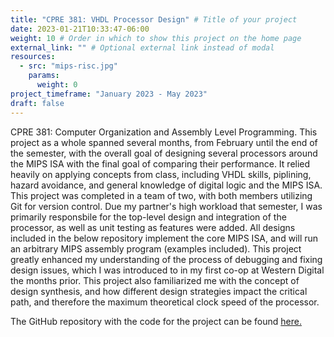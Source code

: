 ```yaml
---
title: "CPRE 381: VHDL Processor Design" # Title of your project
date: 2023-01-21T10:33:47-06:00
weight: 10 # Order in which to show this project on the home page
external_link: "" # Optional external link instead of modal
resources:
  - src: "mips-risc.jpg"
    params:
      weight: 0
project_timeframe: "January 2023 - May 2023"
draft: false
---
```


CPRE 381: Computer Organization and Assembly Level Programming. This project as a whole spanned several months, from February until the end of the semester, with the overall goal of designing several processors around the MIPS ISA with the final goal of comparing their performance. It relied heavily on applying concepts from class, including VHDL skills, piplining, hazard avoidance, and general knowledge of digital logic and the MIPS ISA. This project was completed in a team of two, with both members utilizing Git for version control. Due my partner's high workload that semester, I was primarily responsbile for the top-level design and integration of the processor, as well as unit testing as features were added. All designs included in the below repository implement the core MIPS ISA, and will run an arbitrary MIPS assembly program (examples included). This project greatly enhanced my understanding of the process of debugging and fixing design issues, which I was introduced to in my first co-op at Western Digital the months prior. This project also familiarized me with the concept of design synthesis, and how different design strategies impact the critical path, and therefore the maximum theoretical clock speed of the processor.

The GitHub repository with the code for the project can be found <a href="https://github.com/2Manchu/MIPS-Processors">here.</a>